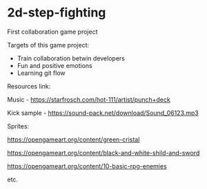 # 2d-step-fighting
First collaboration game project

Targets of this game project:
* Train collaboration betwin developers
* Fun and positive emotions
* Learning git flow


Resources link:

Music - https://starfrosch.com/hot-111/artist/punch+deck

Kick sample - https://sound-pack.net/download/Sound_06123.mp3

Sprites: 

https://opengameart.org/content/green-cristal

https://opengameart.org/content/black-and-white-shild-and-sword

https://opengameart.org/content/10-basic-rpg-enemies

etc.

